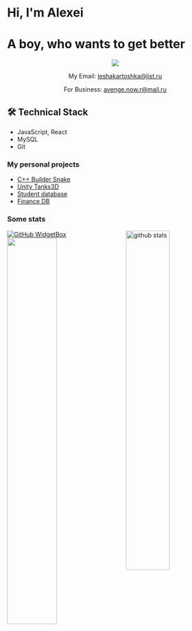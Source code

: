# Hi, I'm Alexei
# A boy, who wants to get better

<p align='center'>
   <a href="https://vk.com/nobrsm">
       <img src="https://img.shields.io/badge/VK-profile-blue"/>
   </a>
</p>

<p align='center'>
   My Email: <a href='mailto:leshakartoshka@list.ru'>leshakartoshka@list.ru</a>
</p>

<p align = 'center'>
   For Business: <a href='mailto:avenge.now.r@mail.ru'>avenge.now.r@mail.ru</a>
</p>

## 🛠 Technical Stack
*   JavaScript, React 
*   MySQL
*   Git

### My personal projects

* [C++ Builder Snake](https://github.com/AlexeiIsProgrammer/Snake-2.0)
* [Unity Tanks3D](https://github.com/AlexeiIsProgrammer/Tanks3DUnity)
* [Student database](https://github.com/AlexeiIsProgrammer/Bakery)
* [Finance DB](https://github.com/AlexeiIsProgrammer/Finance-DB)


### Some stats
[![GitHub WidgetBox](https://github-widgetbox.vercel.app/api/skills?languages=js,ts,html,css,json,mysql,sass,markdown&includeNames=true)](https://github.com/Jurredr/github-widgetbox)
<img src="https://github-readme-stats.vercel.app/api?username=AlexeiIsProgrammer&show_icons=true&theme=gotham" alt="github stats" width="45%" align="right"/>
<img src="https://github-readme-streak-stats.herokuapp.com/?user=AlexeiIsProgrammer&theme=dark" width="48%" />

